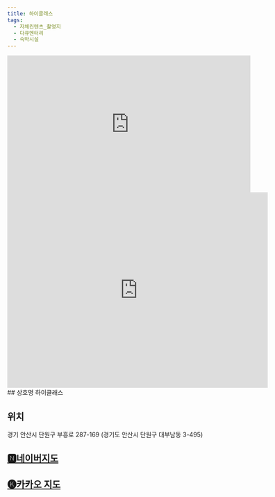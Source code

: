 ```yaml
---
title: 하이클래스
tags:
  - 자체컨텐츠_촬영지
  - 다큐멘터리
  - 숙박시설
---
```

<iframe width="560" height="315" src="https://www.youtube.com/embed/dlfPeToWoJY?si=kPJw_gGy8LGYXVhS" title="YouTube video player" frameborder="0" allow="accelerometer; autoplay; clipboard-write; encrypted-media; gyroscope; picture-in-picture; web-share" referrerpolicy="strict-origin-when-cross-origin" allowfullscreen></iframe>

<iframe src="https://www.google.com/maps/embed?pb=!1m18!1m12!1m3!1d8986.301996995644!2d126.59054401812759!3d37.22070974347858!2m3!1f0!2f0!3f0!3m2!1i1024!2i768!4f13.1!3m3!1m2!1s0x357ba0afd7440e77%3A0xf4c43b0ad97ece3a!2z64yA67aA64-EIO2VmOydtO2BtOuemOyKpCjri6jssrQs7JuM7YGs7IO1KQ!5e0!3m2!1sko!2skr!4v1741404339550!5m2!1sko!2skr" width="600" height="450" style="border:0;" allowfullscreen="" loading="lazy" referrerpolicy="no-referrer-when-downgrade"></iframe>
## 상호명
하이클래스

## 위치
경기 안산시 단원구 부흥로 287-169 (경기도 안산시 단원구 대부남동 3-495)


## [🅽네이버지도](https://naver.me/5mI0bRFB)

## [🅚카카오 지도](https://place.map.kakao.com/2009040285)